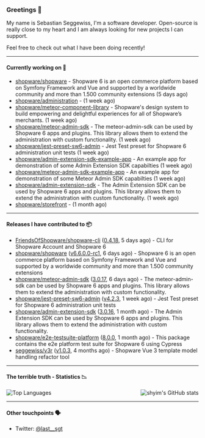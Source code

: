 ### Greetings 👋

My name is Sebastian Seggewiss, I'm a software developer.
Open-source is really close to my heart and I am always looking for new projects I can support.

Feel free to check out what I have been doing recently!

---

#### Currently working on 💪

- [shopware/shopware](https://github.com/shopware/shopware) - Shopware 6 is an open commerce platform based on Symfony Framework and Vue and supported by a worldwide community and more than 1.500 community extensions (5 days ago)
- [shopware/administration](https://github.com/shopware/administration) -  (1 week ago)
- [shopware/meteor-component-library](https://github.com/shopware/meteor-component-library) - Shopware&#39;s design system to build empowering and delightful experiences for all of Shopware’s merchants. (1 week ago)
- [shopware/meteor-admin-sdk](https://github.com/shopware/meteor-admin-sdk) - The meteor-admin-sdk can be used by Shopware 6 apps and plugins. This library allows them to extend the administration with custom functionality. (1 week ago)
- [shopware/jest-preset-sw6-admin](https://github.com/shopware/jest-preset-sw6-admin) - Jest Test preset for Shopware 6 administration unit tests (1 week ago)
- [shopware/admin-extension-sdk-example-app](https://github.com/shopware/admin-extension-sdk-example-app) - An example app for demonstration of some Admin Extension SDK capabilties (1 week ago)
- [shopware/meteor-admin-sdk-example-app](https://github.com/shopware/meteor-admin-sdk-example-app) - An example app for demonstration of some Meteor Admin SDK capabilties (1 week ago)
- [shopware/admin-extension-sdk](https://github.com/shopware/admin-extension-sdk) - The Admin Extension SDK can be used by Shopware 6 apps and plugins. This library allows them to extend the administration with custom functionality. (1 week ago)
- [shopware/storefront](https://github.com/shopware/storefront) -  (1 month ago)

---

#### Releases I have contributed to 📦

- [FriendsOfShopware/shopware-cli](https://github.com/FriendsOfShopware/shopware-cli) ([0.4.18](https://github.com/FriendsOfShopware/shopware-cli/releases/tag/0.4.18), 5 days ago) - CLI for Shopware Account and Shopware 6
- [shopware/shopware](https://github.com/shopware/shopware) ([v6.6.0.0-rc1](https://github.com/shopware/shopware/releases/tag/v6.6.0.0-rc1), 6 days ago) - Shopware 6 is an open commerce platform based on Symfony Framework and Vue and supported by a worldwide community and more than 1.500 community extensions
- [shopware/meteor-admin-sdk](https://github.com/shopware/meteor-admin-sdk) ([3.0.17](https://github.com/shopware/meteor-admin-sdk/releases/tag/3.0.17), 6 days ago) - The meteor-admin-sdk can be used by Shopware 6 apps and plugins. This library allows them to extend the administration with custom functionality.
- [shopware/jest-preset-sw6-admin](https://github.com/shopware/jest-preset-sw6-admin) ([v4.2.3](https://github.com/shopware/jest-preset-sw6-admin/releases/tag/v4.2.3), 1 week ago) - Jest Test preset for Shopware 6 administration unit tests
- [shopware/admin-extension-sdk](https://github.com/shopware/admin-extension-sdk) ([3.0.16](https://github.com/shopware/admin-extension-sdk/releases/tag/3.0.16), 1 month ago) - The Admin Extension SDK can be used by Shopware 6 apps and plugins. This library allows them to extend the administration with custom functionality.
- [shopware/e2e-testsuite-platform](https://github.com/shopware/e2e-testsuite-platform) ([8.0.0](https://github.com/shopware/e2e-testsuite-platform/releases/tag/8.0.0), 1 month ago) - This package contains the e2e platform test suite for Shopware 6 using Cypress
- [seggewiss/v3r](https://github.com/seggewiss/v3r) ([v1.0.3](https://github.com/seggewiss/v3r/releases/tag/v1.0.3), 4 months ago) - Shopware Vue 3 template model handling refactor tool

---

#### The terrible truth - Statistics 📉

<img align="right" alt="shyim's GitHub stats" src="https://github-readme-stats.vercel.app/api?username=seggewiss&count_private=1&show_icons=true&" />

![Top Languages](https://github-readme-stats.vercel.app/api/top-langs/?username=seggewiss)

---

#### Other touchpoints 🗣

- Twitter: [@last__sgt](https://twitter.com/last__sgt)
